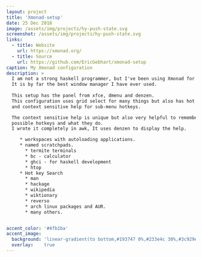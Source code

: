 ```yaml
---
layout: project
title: 'Xmonad-setup'
date: 25 Dec 2018
image: /assets/img/projects/hy-push-state.svg
screenshot: /assets/img/projects/hy-push-state.svg
links:
  - title: Website
    url: https://xmonad.org/
  - title: Source
    url: https://github.com/EricGebhart/xmonad-setup
caption: My Xmonad configuration
description: >
  I am not a strong haskell programmer, but I've been using Xmonad for several years now.
  It is by far the best window manager I have ever used.
  
  This setup has the panel from xfce, dmenu and denzen.
  This configuration uses grid select for many things but also has hot key selections
  and context sensitive help for sub-menu hotkeys. 

  The context sensitive help is unique but also very helpful to remember all of the
  possible hotkeys and what they do. 
  I wrote it completely in awk, It uses denzen to display the help.

     * workspaces with autoloading applications.
     * named scratchpads.
       * termite terminals
       * bc - calculator
       * ghci - for haskell development
       * htop
     * Hot key Search
       * man
       * hackage
       * wikipedia
       * wiktionary
       * reverso
       * arch linux packages and AUR.
       * many others.


accent_color: '#4fb1ba'
accent_image:
  background: 'linear-gradient(to bottom,#193747 0%,#233e4c 30%,#3c929e 50%,#d5d5d4 70%,#cdccc8 100%)'
  overlay:    true
---
```

